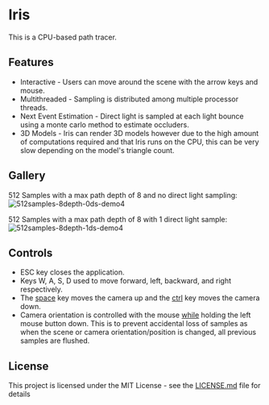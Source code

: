 # Iris

This is a CPU-based path tracer.

## Features

- Interactive - Users can move around the scene with the arrow keys and mouse. <br>
- Multithreaded - Sampling is distributed among multiple processor threads. <br>
- Next Event Estimation - Direct light is sampled at each light bounce using a monte carlo method to estimate occluders. <br>
- 3D Models - Iris can render 3D models however due to the high amount of computations required and that Iris runs on the CPU, this can be very slow depending on the model's triangle count. <br>

## Gallery

512 Samples with a max path depth of 8 and no direct light sampling:
![512samples-8depth-0ds-demo4](https://user-images.githubusercontent.com/35866844/52524068-924af280-2c4d-11e9-8d52-190e330196fa.PNG)

512 Samples with a max path depth of 8 with 1 direct light sample:
![512samples-8depth-1ds-demo4](https://user-images.githubusercontent.com/35866844/52524071-9e36b480-2c4d-11e9-8fc4-04d53b6697da.PNG)

## Controls
- ESC key closes the application.<br>
- Keys W, A, S, D used to move forward, left, backward, and right respectively.<br>
- The <u>space</u> key moves the camera up and the <u>ctrl</u> key moves the camera down.<br>
- Camera orientation is controlled with the mouse <u>while</u> holding the left mouse button down. This is to prevent accidental loss of samples as when the scene or camera orientation/position is changed, all previous samples are flushed.

## License

This project is licensed under the MIT License - see the [LICENSE.md](LICENSE.md) file for details

